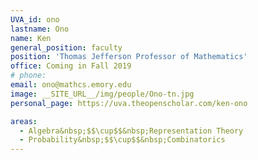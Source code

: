 ```yaml
---
UVA_id: ono
lastname: Ono
name: Ken
general_position: faculty
position: 'Thomas Jefferson Professor of Mathematics'
office: Coming in Fall 2019
# phone: 
email: ono@mathcs.emory.edu
image: __SITE_URL__/img/people/Ono-tn.jpg
personal_page: https://uva.theopenscholar.com/ken-ono

areas:
  - Algebra&nbsp;$$\cup$$&nbsp;Representation Theory
  - Probability&nbsp;$$\cup$$&nbsp;Combinatorics
---
```

